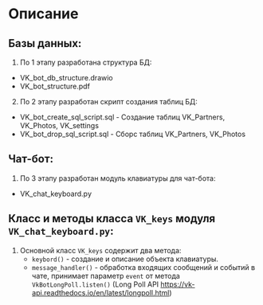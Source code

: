# Описание

## Базы данных:
1. По 1 этапу разработана структура БД:
- VK_bot_db_structure.drawio
- VK_bot_structure.pdf
2. По 2 этапу разработан скрипт создания таблиц БД:
- VK_bot_create_sql_script.sql - Создание таблиц VK_Partners, VK_Photos, VK_settings
- VK_bot_drop_sql_script.sql - Сборс таблиц VK_Partners, VK_Photos

## Чат-бот:
1. По 3 этапу разработан модуль клавиатуры для чат-бота:
- VK_chat_keyboard.pу

## Класс и методы класса `VK_keys` модуля `VK_chat_keyboard.pу`:
1. Основной класс `VK_keys` содержит два метода:
    - `keybord()` - создание и описание объекта клавиатуры.
    - `message_handler()` - обработка входящих сообщений и  событий в чате, принимает параметр `event` от метода `VkBotLongPoll.listen()` (Long Poll API <https://vk-api.readthedocs.io/en/latest/longpoll.html>)
